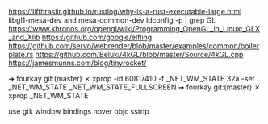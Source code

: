 https://lifthrasiir.github.io/rustlog/why-is-a-rust-executable-large.html
libgl1-mesa-dev and mesa-common-dev
ldconfig -p | grep GL
https://www.khronos.org/opengl/wiki/Programming_OpenGL_in_Linux:_GLX_and_Xlib
https://github.com/google/elfling
https://github.com/servo/webrender/blob/master/examples/common/boilerplate.rs
https://github.com/Beluki/4kGL/blob/master/Source/4kGL.cpp
https://jamesmunns.com/blog/tinyrocket/

➜  fourkay git:(master) ✗ xprop -id 60817410 -f _NET_WM_STATE 32a -set _NET_WM_STATE _NET_WM_STATE_FULLSCREEN
➜  fourkay git:(master) ✗ xprop _NET_WM_STATE                                                                


use gtk window bindings
nover objc sstrip
